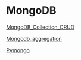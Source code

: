 # MongoDB

[MongoDB_Collection_CRUD](MongoDB/MongoDB_Collection_CRUD.md)

[Mongodb_aggregation](MongoDB/Mongodb_aggregation.md)

[Pymongo](MongoDB/Pymongo.md)
